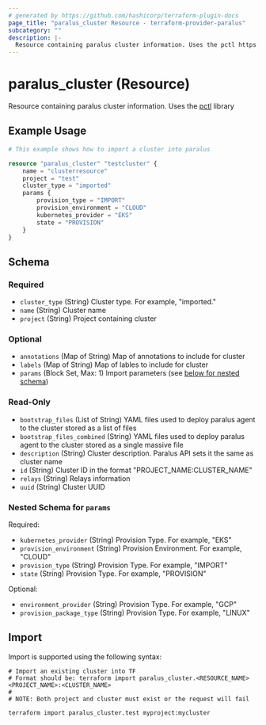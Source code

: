 ```yaml
---
# generated by https://github.com/hashicorp/terraform-plugin-docs
page_title: "paralus_cluster Resource - terraform-provider-paralus"
subcategory: ""
description: |-
  Resource containing paralus cluster information. Uses the pctl https://github.com/paralus/cli library
---
```


# paralus_cluster (Resource)

Resource containing paralus cluster information. Uses the [pctl](https://github.com/paralus/cli) library

## Example Usage

```terraform
# This example shows how to import a cluster into paralus

resource "paralus_cluster" "testcluster" {
    name = "clusterresource"
    project = "test"
    cluster_type = "imported"
    params {
        provision_type = "IMPORT"
        provision_environment = "CLOUD"
        kubernetes_provider = "EKS"
        state = "PROVISION"
    }
}
```

<!-- schema generated by tfplugindocs -->
## Schema

### Required

- `cluster_type` (String) Cluster type. For example, "imported."
- `name` (String) Cluster name
- `project` (String) Project containing cluster

### Optional

- `annotations` (Map of String) Map of annotations to include for cluster
- `labels` (Map of String) Map of lables to include for cluster
- `params` (Block Set, Max: 1) Import parameters (see [below for nested schema](#nestedblock--params))

### Read-Only

- `bootstrap_files` (List of String) YAML files used to deploy paralus agent to the cluster stored as a list of files
- `bootstrap_files_combined` (String) YAML files used to deploy paralus agent to the cluster stored as a single massive file
- `description` (String) Cluster description. Paralus API sets it the same as cluster name
- `id` (String) Cluster ID in the format "PROJECT_NAME:CLUSTER_NAME"
- `relays` (String) Relays information
- `uuid` (String) Cluster UUID

<a id="nestedblock--params"></a>
### Nested Schema for `params`

Required:

- `kubernetes_provider` (String) Provision Type. For example, "EKS"
- `provision_environment` (String) Provision Environment. For example, "CLOUD"
- `provision_type` (String) Provision Type. For example, "IMPORT"
- `state` (String) Provision Type. For example, "PROVISION"

Optional:

- `environment_provider` (String) Provision Type. For example, "GCP"
- `provision_package_type` (String) Provision Type. For example, "LINUX"

## Import

Import is supported using the following syntax:

```shell
# Import an existing cluster into TF
# Format should be: terraform import paralus_cluster.<RESOURCE_NAME> <PROJECT_NAME>:<CLUSTER_NAME>
#
# NOTE: Both project and cluster must exist or the request will fail

terraform import paralus_cluster.test myproject:mycluster
```

